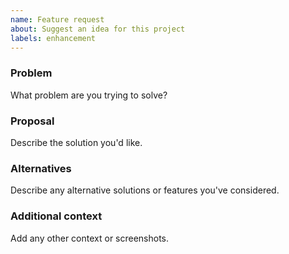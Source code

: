 ```yaml
---
name: Feature request
about: Suggest an idea for this project
labels: enhancement
---
```


### Problem
What problem are you trying to solve?

### Proposal
Describe the solution you'd like.

### Alternatives
Describe any alternative solutions or features you've considered.

### Additional context
Add any other context or screenshots.
